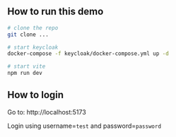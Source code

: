 ## How to run this demo

```bash
# clone the repo
git clone ...

# start keycloak
docker-compose -f keycloak/docker-compose.yml up -d

# start vite
npm run dev
```

## How to login

Go to: http://localhost:5173

Login using username=`test` and password=`password`